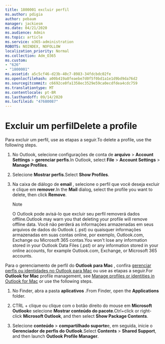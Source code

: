 ```yaml
---
title: 1800001 excluir perfil
ms.author: pdigia
author: pebaum
manager: jackiesm
ms.date: 04/21/2020
ms.audience: Admin
ms.topic: article
ms.service: o365-administration
ROBOTS: NOINDEX, NOFOLLOW
localization_priority: Normal
ms.collection: Adm_O365
ms.custom:
- "626"
- "1800001"
ms.assetid: a5c5cf46-d23b-40c7-8983-34fdcbdc02fe
ms.openlocfilehash: a00b419a8feaebe7d0f5f0bd1a1e1d9bd9da76d2
ms.sourcegitcommit: c6692ce0fa1358ec3529e59ca0ecdfdea4cdc759
ms.translationtype: MT
ms.contentlocale: pt-BR
ms.lasthandoff: 09/14/2020
ms.locfileid: "47680087"
---
```

# <a name="delete-a-profile"></a><span data-ttu-id="6350b-102">Excluir um perfil</span><span class="sxs-lookup"><span data-stu-id="6350b-102">Delete a profile</span></span>

<span data-ttu-id="6350b-103">Para excluir um perfil, use as etapas a seguir.</span><span class="sxs-lookup"><span data-stu-id="6350b-103">To delete a profile, use the following steps.</span></span>
  
1. <span data-ttu-id="6350b-104">No Outlook, selecione configurações de conta de **arquivo** \> **Account Settings** \> **gerenciar perfis**.</span><span class="sxs-lookup"><span data-stu-id="6350b-104">In Outlook, select **File** \> **Account Settings** \> **Manage Profiles**.</span></span>

2. <span data-ttu-id="6350b-105">Selecione **Mostrar perfis**.</span><span class="sxs-lookup"><span data-stu-id="6350b-105">Select **Show Profiles**.</span></span>

3. <span data-ttu-id="6350b-106">Na caixa de diálogo de **email** , selecione o perfil que você deseja excluir e clique em **remover**.</span><span class="sxs-lookup"><span data-stu-id="6350b-106">In the **Mail** dialog, select the profile you want to delete, then click **Remove**.</span></span>

    > [!NOTE]
    > <span data-ttu-id="6350b-107">O Outlook pode avisá-lo que excluir seu perfil removerá dados offline.</span><span class="sxs-lookup"><span data-stu-id="6350b-107">Outlook may warn you that deleting your profile will remove offline data.</span></span> <span data-ttu-id="6350b-108">Você não perderá as informações armazenadas em seus arquivos de dados do Outlook (. pst) ou quaisquer informações armazenadas em suas contas online, por exemplo, Outlook.com, Exchange ou Microsoft 365 contas.</span><span class="sxs-lookup"><span data-stu-id="6350b-108">You won't lose any information stored in your Outlook Data Files (.pst) or any information stored in your online accounts, for example Outlook.com, Exchange, or Microsoft 365 accounts.</span></span>
  
<span data-ttu-id="6350b-109">Para o gerenciamento de perfil do **Outlook para Mac** , confira [gerenciar perfis ou identidades no Outlook para Mac](https://support.office.com/article/fed2a955-74df-4a24-bef6-78a426958c4c.aspx) ou use as etapas a seguir.</span><span class="sxs-lookup"><span data-stu-id="6350b-109">For **Outlook for Mac** profile management, see [Manage profiles or identities in Outlook for Mac](https://support.office.com/article/fed2a955-74df-4a24-bef6-78a426958c4c.aspx) or use the following steps.</span></span>
  
1. <span data-ttu-id="6350b-110">No Finder, abra a pasta **aplicativos** .</span><span class="sxs-lookup"><span data-stu-id="6350b-110">From Finder, open the **Applications** folder.</span></span>

2. <span data-ttu-id="6350b-111">CTRL + clique ou clique com o botão direito do mouse em **Microsoft Outlook**e selecione **Mostrar conteúdo do pacote**.</span><span class="sxs-lookup"><span data-stu-id="6350b-111">Ctrl+click or right-click **Microsoft Outlook**, and then select **Show Package Contents**.</span></span>

3. <span data-ttu-id="6350b-112">Selecione **conteúdo** \> **compartilhado suporte**e, em seguida, inicie o **Gerenciador de perfis do Outlook**.</span><span class="sxs-lookup"><span data-stu-id="6350b-112">Select **Contents** \> **Shared Support**, and then launch **Outlook Profile Manager**.</span></span>
